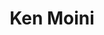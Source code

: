 ---
title: Ken Moini
bio: |
  The digital residence of parts of my mind. I work on things that live on the Internet, practice modern alchemy, and dabble in danger.
avatar: /images/PSProfile-Kemo25pct.png
featured: true
social:
  - title: github
    url: https://github.com/kenmoini
  - title: twitter
    url: https://twitter.com/kenmoini
  - title: linkedin
    url: https://www.linkedin.com/in/kenmoini
  - title: youtube
    url: https://www.youtube.com/channel/UCVP0QIDEIZTmxW04-p9QduQ
---